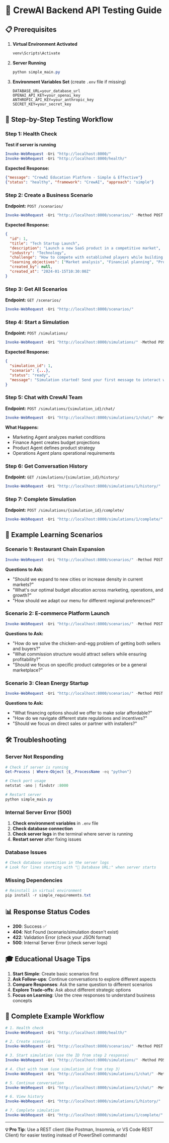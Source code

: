 # 🚀 CrewAI Backend API Testing Guide

## 📋 Prerequisites

1. **Virtual Environment Activated**
   ```powershell
   venv\Scripts\Activate
   ```

2. **Server Running**
   ```powershell
   python simple_main.py
   ```

3. **Environment Variables Set** (create `.env` file if missing)
   ```env
   DATABASE_URL=your_database_url
   OPENAI_API_KEY=your_openai_key
   ANTHROPIC_API_KEY=your_anthropic_key
   SECRET_KEY=your_secret_key
   ```

## 🔧 Step-by-Step Testing Workflow

### Step 1: Health Check
**Test if server is running**
```powershell
Invoke-WebRequest -Uri "http://localhost:8000/"
Invoke-WebRequest -Uri "http://localhost:8000/health/"
```

**Expected Response:**
```json
{"message": "CrewAI Education Platform - Simple & Effective"}
{"status": "healthy", "framework": "CrewAI", "approach": "simple"}
```

### Step 2: Create a Business Scenario
**Endpoint:** `POST /scenarios/`

```powershell
Invoke-WebRequest -Uri "http://localhost:8000/scenarios/" -Method POST -Headers @{"Content-Type"="application/json"} -Body '{"title": "Tech Startup Launch", "description": "Launch a new SaaS product in a competitive market", "industry": "Technology", "challenge": "How to compete with established players while building market share", "learning_objectives": ["Market analysis", "Financial planning", "Product strategy"]}'
```

**Expected Response:**
```json
{
  "id": 1,
  "title": "Tech Startup Launch",
  "description": "Launch a new SaaS product in a competitive market",
  "industry": "Technology",
  "challenge": "How to compete with established players while building market share",
  "learning_objectives": ["Market analysis", "Financial planning", "Product strategy"],
  "created_by": null,
  "created_at": "2024-01-15T10:30:00Z"
}
```

### Step 3: Get All Scenarios
**Endpoint:** `GET /scenarios/`

```powershell
Invoke-WebRequest -Uri "http://localhost:8000/scenarios/"
```

### Step 4: Start a Simulation
**Endpoint:** `POST /simulations/`

```powershell
Invoke-WebRequest -Uri "http://localhost:8000/simulations/" -Method POST -Headers @{"Content-Type"="application/json"} -Body '{"scenario_id": 1}'
```

**Expected Response:**
```json
{
  "simulation_id": 1,
  "scenario": {...},
  "status": "ready",
  "message": "Simulation started! Send your first message to interact with the crew."
}
```

### Step 5: Chat with CrewAI Team
**Endpoint:** `POST /simulations/{simulation_id}/chat/`

```powershell
Invoke-WebRequest -Uri "http://localhost:8000/simulations/1/chat/" -Method POST -Headers @{"Content-Type"="application/json"} -Body '{"message": "We need to launch our SaaS product. What should our go-to-market strategy be?"}'
```

**What Happens:**
- Marketing Agent analyzes market conditions
- Finance Agent creates budget projections
- Product Agent defines product strategy
- Operations Agent plans operational requirements

### Step 6: Get Conversation History
**Endpoint:** `GET /simulations/{simulation_id}/history/`

```powershell
Invoke-WebRequest -Uri "http://localhost:8000/simulations/1/history/"
```

### Step 7: Complete Simulation
**Endpoint:** `POST /simulations/{simulation_id}/complete/`

```powershell
Invoke-WebRequest -Uri "http://localhost:8000/simulations/1/complete/" -Method POST -Headers @{"Content-Type"="application/json"} -Body '{}'
```

## 🎯 Example Learning Scenarios

### Scenario 1: Restaurant Chain Expansion
```powershell
Invoke-WebRequest -Uri "http://localhost:8000/scenarios/" -Method POST -Headers @{"Content-Type"="application/json"} -Body '{"title": "Restaurant Chain Expansion", "description": "Expand a successful local restaurant to multiple locations", "industry": "Food & Beverage", "challenge": "Scaling operations while maintaining quality and brand consistency", "learning_objectives": ["Expansion strategy", "Operations scaling", "Brand management"]}'
```

**Questions to Ask:**
- "Should we expand to new cities or increase density in current markets?"
- "What's our optimal budget allocation across marketing, operations, and growth?"
- "How should we adapt our menu for different regional preferences?"

### Scenario 2: E-commerce Platform Launch
```powershell
Invoke-WebRequest -Uri "http://localhost:8000/scenarios/" -Method POST -Headers @{"Content-Type"="application/json"} -Body '{"title": "E-commerce Platform Launch", "description": "Launch a new online marketplace connecting local businesses with customers", "industry": "E-commerce", "challenge": "Building two-sided marketplace with sellers and buyers", "learning_objectives": ["Platform strategy", "Network effects", "Revenue models"]}'
```

**Questions to Ask:**
- "How do we solve the chicken-and-egg problem of getting both sellers and buyers?"
- "What commission structure would attract sellers while ensuring profitability?"
- "Should we focus on specific product categories or be a general marketplace?"

### Scenario 3: Clean Energy Startup
```powershell
Invoke-WebRequest -Uri "http://localhost:8000/scenarios/" -Method POST -Headers @{"Content-Type"="application/json"} -Body '{"title": "Solar Energy Startup", "description": "Develop and sell residential solar panel systems", "industry": "Clean Energy", "challenge": "High upfront costs and long sales cycles", "learning_objectives": ["Financing models", "Customer acquisition", "Regulatory compliance"]}'
```

**Questions to Ask:**
- "What financing options should we offer to make solar affordable?"
- "How do we navigate different state regulations and incentives?"
- "Should we focus on direct sales or partner with installers?"

## 🛠 Troubleshooting

### Server Not Responding
```powershell
# Check if server is running
Get-Process | Where-Object {$_.ProcessName -eq "python"}

# Check port usage
netstat -ano | findstr :8000

# Restart server
python simple_main.py
```

### Internal Server Error (500)
1. **Check environment variables** in `.env` file
2. **Check database connection**
3. **Check server logs** in the terminal where server is running
4. **Restart server** after fixing issues

### Database Issues
```powershell
# Check database connection in the server logs
# Look for lines starting with "🔗 Database URL:" when server starts
```

### Missing Dependencies
```powershell
# Reinstall in virtual environment
pip install -r simple_requirements.txt
```

## 📊 Response Status Codes

- **200**: Success ✅
- **404**: Not Found (scenario/simulation doesn't exist)
- **422**: Validation Error (check your JSON format)
- **500**: Internal Server Error (check server logs)

## 🎓 Educational Usage Tips

1. **Start Simple**: Create basic scenarios first
2. **Ask Follow-ups**: Continue conversations to explore different aspects
3. **Compare Responses**: Ask the same question to different scenarios
4. **Explore Trade-offs**: Ask about different strategic options
5. **Focus on Learning**: Use the crew responses to understand business concepts

## 🔄 Complete Example Workflow

```powershell
# 1. Health check
Invoke-WebRequest -Uri "http://localhost:8000/health/"

# 2. Create scenario
Invoke-WebRequest -Uri "http://localhost:8000/scenarios/" -Method POST -Headers @{"Content-Type"="application/json"} -Body '{"title": "Food Truck Business", "description": "Start a gourmet food truck in downtown area", "industry": "Food Service", "challenge": "Limited capital and high competition", "learning_objectives": ["Location strategy", "Cost management", "Menu optimization"]}'

# 3. Start simulation (use the ID from step 2 response)
Invoke-WebRequest -Uri "http://localhost:8000/simulations/" -Method POST -Headers @{"Content-Type"="application/json"} -Body '{"scenario_id": 1}'

# 4. Chat with team (use simulation_id from step 3)
Invoke-WebRequest -Uri "http://localhost:8000/simulations/1/chat/" -Method POST -Headers @{"Content-Type"="application/json"} -Body '{"message": "What location should we choose for our food truck and why?"}'

# 5. Continue conversation
Invoke-WebRequest -Uri "http://localhost:8000/simulations/1/chat/" -Method POST -Headers @{"Content-Type"="application/json"} -Body '{"message": "How should we price our menu items to be competitive but profitable?"}'

# 6. View history
Invoke-WebRequest -Uri "http://localhost:8000/simulations/1/history/"

# 7. Complete simulation
Invoke-WebRequest -Uri "http://localhost:8000/simulations/1/complete/" -Method POST -Headers @{"Content-Type"="application/json"} -Body '{}'
```

---

**💡 Pro Tip**: Use a REST client (like Postman, Insomnia, or VS Code REST Client) for easier testing instead of PowerShell commands! 